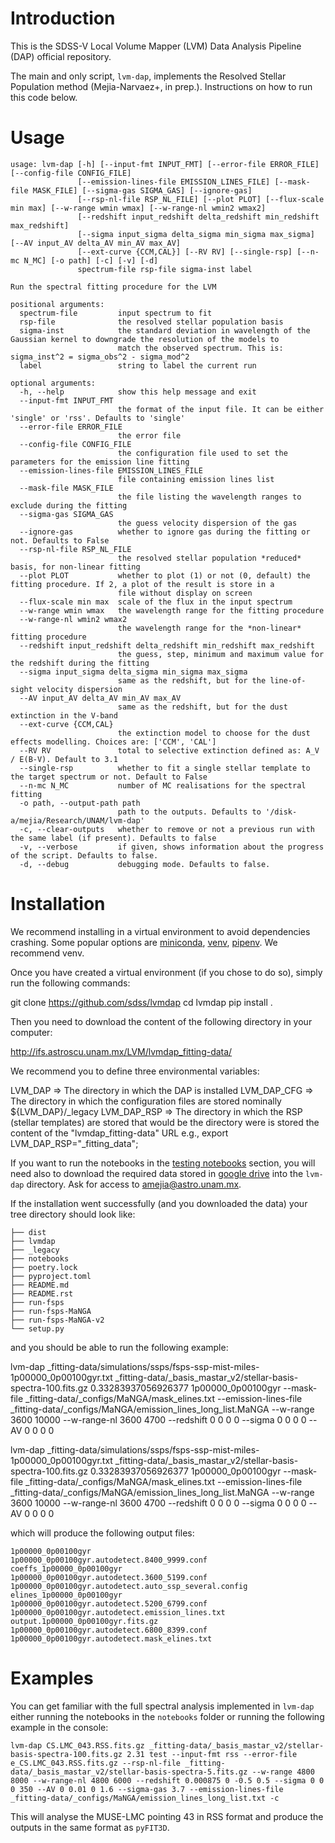 # Introduction

This is the SDSS-V Local Volume Mapper (LVM) Data Analysis Pipeline (DAP) official repository.

The main and only script, `lvm-dap`, implements the Resolved Stellar Population method (Mejia-Narvaez+, in prep.). Instructions on how to run this code below.

# Usage

```
usage: lvm-dap [-h] [--input-fmt INPUT_FMT] [--error-file ERROR_FILE] [--config-file CONFIG_FILE]
               [--emission-lines-file EMISSION_LINES_FILE] [--mask-file MASK_FILE] [--sigma-gas SIGMA_GAS] [--ignore-gas]
               [--rsp-nl-file RSP_NL_FILE] [--plot PLOT] [--flux-scale min max] [--w-range wmin wmax] [--w-range-nl wmin2 wmax2]
               [--redshift input_redshift delta_redshift min_redshift max_redshift]
               [--sigma input_sigma delta_sigma min_sigma max_sigma] [--AV input_AV delta_AV min_AV max_AV]
               [--ext-curve {CCM,CAL}] [--RV RV] [--single-rsp] [--n-mc N_MC] [-o path] [-c] [-v] [-d]
               spectrum-file rsp-file sigma-inst label

Run the spectral fitting procedure for the LVM

positional arguments:
  spectrum-file         input spectrum to fit
  rsp-file              the resolved stellar population basis
  sigma-inst            the standard deviation in wavelength of the Gaussian kernel to downgrade the resolution of the models to
                        match the observed spectrum. This is: sigma_inst^2 = sigma_obs^2 - sigma_mod^2
  label                 string to label the current run

optional arguments:
  -h, --help            show this help message and exit
  --input-fmt INPUT_FMT
                        the format of the input file. It can be either 'single' or 'rss'. Defaults to 'single'
  --error-file ERROR_FILE
                        the error file
  --config-file CONFIG_FILE
                        the configuration file used to set the parameters for the emission line fitting
  --emission-lines-file EMISSION_LINES_FILE
                        file containing emission lines list
  --mask-file MASK_FILE
                        the file listing the wavelength ranges to exclude during the fitting
  --sigma-gas SIGMA_GAS
                        the guess velocity dispersion of the gas
  --ignore-gas          whether to ignore gas during the fitting or not. Defaults to False
  --rsp-nl-file RSP_NL_FILE
                        the resolved stellar population *reduced* basis, for non-linear fitting
  --plot PLOT           whether to plot (1) or not (0, default) the fitting procedure. If 2, a plot of the result is store in a
                        file without display on screen
  --flux-scale min max  scale of the flux in the input spectrum
  --w-range wmin wmax   the wavelength range for the fitting procedure
  --w-range-nl wmin2 wmax2
                        the wavelength range for the *non-linear* fitting procedure
  --redshift input_redshift delta_redshift min_redshift max_redshift
                        the guess, step, minimum and maximum value for the redshift during the fitting
  --sigma input_sigma delta_sigma min_sigma max_sigma
                        same as the redshift, but for the line-of-sight velocity dispersion
  --AV input_AV delta_AV min_AV max_AV
                        same as the redshift, but for the dust extinction in the V-band
  --ext-curve {CCM,CAL}
                        the extinction model to choose for the dust effects modelling. Choices are: ['CCM', 'CAL']
  --RV RV               total to selective extinction defined as: A_V / E(B-V). Default to 3.1
  --single-rsp          whether to fit a single stellar template to the target spectrum or not. Default to False
  --n-mc N_MC           number of MC realisations for the spectral fitting
  -o path, --output-path path
                        path to the outputs. Defaults to '/disk-a/mejia/Research/UNAM/lvm-dap'
  -c, --clear-outputs   whether to remove or not a previous run with the same label (if present). Defaults to false
  -v, --verbose         if given, shows information about the progress of the script. Defaults to false.
  -d, --debug           debugging mode. Defaults to false.
```

# Installation

We recommend installing in a virtual environment to avoid dependencies crashing. Some popular options are [miniconda](https://docs.conda.io/en/latest/miniconda.html), [venv](https://docs.python.org/3.8/library/venv.html), [pipenv](https://pipenv.pypa.io/en/latest/). We recommend venv.

Once you have created a virtual environment (if you chose to do so), simply run the following commands:

git clone https://github.com/sdss/lvmdap
cd lvmdap
pip install .

Then you need to download the content of the following directory in your computer:

http://ifs.astroscu.unam.mx/LVM/lvmdap_fitting-data/

We recommend you to define three environmental variables:

LVM_DAP     => The directory in which the DAP is installed
LVM_DAP_CFG => The directory in which the configuration files are stored
               nominally ${LVM_DAP}/_legacy
LVM_DAP_RSP => The directory in which the RSP (stellar templates) are stored
               that would be the directory were is stored the content of the "lvmdap_fitting-data" URL
	       e.g., export LVM_DAP_RSP="_fitting_data";

If you want to run the notebooks in the [testing notebooks](https://gitlab.com/chemical-evolution/lvm-dap/-/tree/master/notebooks/dap-testing) section, you will need also to download the required data stored in [google drive](https://drive.google.com/drive/folders/1FwEGhTxnAyM7ld6nsSorG15Dq3LVH1I9?usp=sharing) into the `lvm-dap` directory. Ask for access to amejia@astro.unam.mx.

If the installation went successfully (and you downloaded the data) your tree directory should look like:

    ├── dist
    ├── lvmdap
    ├── _legacy
    ├── notebooks
    ├── poetry.lock
    ├── pyproject.toml
    ├── README.md
    ├── README.rst
    ├── run-fsps
    ├── run-fsps-MaNGA
    ├── run-fsps-MaNGA-v2
    └── setup.py

and you should be able to run the following example:

lvm-dap _fitting-data/simulations/ssps/fsps-ssp-mist-miles-1p00000_0p00100gyr.txt _fitting-data/_basis_mastar_v2/stellar-basis-spectra-100.fits.gz 0.33283937056926377 1p00000_0p00100gyr --mask-file _fitting-data/_configs/MaNGA/mask_elines.txt --emission-lines-file _fitting-data/_configs/MaNGA/emission_lines_long_list.MaNGA --w-range 3600 10000 --w-range-nl 3600 4700 --redshift 0 0 0 0 --sigma 0 0 0 0 --AV 0 0 0 0

lvm-dap _fitting-data/simulations/ssps/fsps-ssp-mist-miles-1p00000_0p00100gyr.txt _fitting-data/_basis_mastar_v2/stellar-basis-spectra-100.fits.gz 0.33283937056926377 1p00000_0p00100gyr --mask-file _fitting-data/_configs/MaNGA/mask_elines.txt --emission-lines-file _fitting-data/_configs/MaNGA/emission_lines_long_list.MaNGA --w-range 3600 10000 --w-range-nl 3600 4700 --redshift 0 0 0 0 --sigma 0 0 0 0 --AV 0 0 0 0

which will produce the following output files:

    1p00000_0p00100gyr                            1p00000_0p00100gyr.autodetect.8400_9999.conf           coeffs_1p00000_0p00100gyr
    1p00000_0p00100gyr.autodetect.3600_5199.conf  1p00000_0p00100gyr.autodetect.auto_ssp_several.config  elines_1p00000_0p00100gyr
    1p00000_0p00100gyr.autodetect.5200_6799.conf  1p00000_0p00100gyr.autodetect.emission_lines.txt       output.1p00000_0p00100gyr.fits.gz
    1p00000_0p00100gyr.autodetect.6800_8399.conf  1p00000_0p00100gyr.autodetect.mask_elines.txt

# Examples

You can get familiar with the full spectral analysis implemented in `lvm-dap` either running the notebooks in the `notebooks` folder or running the following example in the console:

    lvm-dap CS.LMC_043.RSS.fits.gz _fitting-data/_basis_mastar_v2/stellar-basis-spectra-100.fits.gz 2.31 test --input-fmt rss --error-file e_CS.LMC_043.RSS.fits.gz --rsp-nl-file _fitting-data/_basis_mastar_v2/stellar-basis-spectra-5.fits.gz --w-range 4800 8000 --w-range-nl 4800 6000 --redshift 0.000875 0 -0.5 0.5 --sigma 0 0 0 350 --AV 0 0.01 0 1.6 --sigma-gas 3.7 --emission-lines-file _fitting-data/_configs/MaNGA/emission_lines_long_list.txt -c

This will analyse the MUSE-LMC pointing 43 in RSS format and produce the outputs in the same format as `pyFIT3D`.


